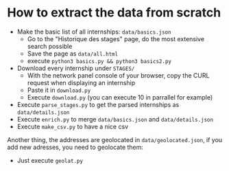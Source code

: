 How to extract the data from scratch
========================================

- Make the basic list of all internships: `data/basics.json`
    - Go to the "Historique des stages" page, do the most extensive search possible
    - Save the page as `data/all.html`
    - execute `python3 basics.py && python3 basics2.py`
- Download every internship under `STAGES/`
    - With the network panel console of your browser, copy the CURL request when displaying an internship
    - Paste it in `download.py`
    - Execute `download.py` (you can execute 10 in parrallel for example)
- Execute `parse_stages.py` to get the parsed internships as `data/details.json`
- Execute `enrich.py` to merge `data/basics.json` and `data/details.json`
- Execute `make_csv.py` to have a nice csv

Another thing, the addresses are geolocated in `data/geolocated.json`, if you add new adresses, you need to geolocate them:
- Just execute `geolat.py`